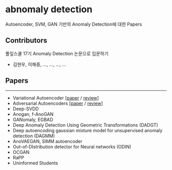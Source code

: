 # abnomaly detection
Autoencoder, SVM, GAN 기반의 Anomaly Detection에 대한 Papers


## Contributors

풀잎스쿨 17기 Anomaly Detection 논문으로 입문하기

- 김현우, 이해중, ..., ..., ..., ...

## Papers
___

- Variational Autoencoder [[paper](https://arxiv.org/abs/1606.05908) / [review](https://towardsdatascience.com/understanding-variational-autoencoders-vaes-f70510919f73)]
- Adversarial Autoencoders  [[paper](https://arxiv.org/abs/1511.05644) / [review](https://greeksharifa.github.io/generative%20model/2020/08/23/AAE/)]
- Deep-SVDD 
- Anogan, f-AnoGAN  
- GANomaly, EGBAD  
- Deep Anomaly Detection Using Geometric Transformations (DADGT)  
- Deep autoencoding gaussian mixture model for unsupervised anomaly detection (DAGMM)  
- AnoVAEGAN, SIMM autoencoder  
- Out-of-DIstribution detector for Neural networks (ODIN)
- OCGAN
- RaPP
- Uninformed Students